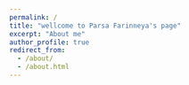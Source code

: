 ```yaml
---
permalink: /
title: "wellcome to Parsa Farinneya's page"
excerpt: "About me"
author_profile: true
redirect_from: 
  - /about/
  - /about.html
---
```



